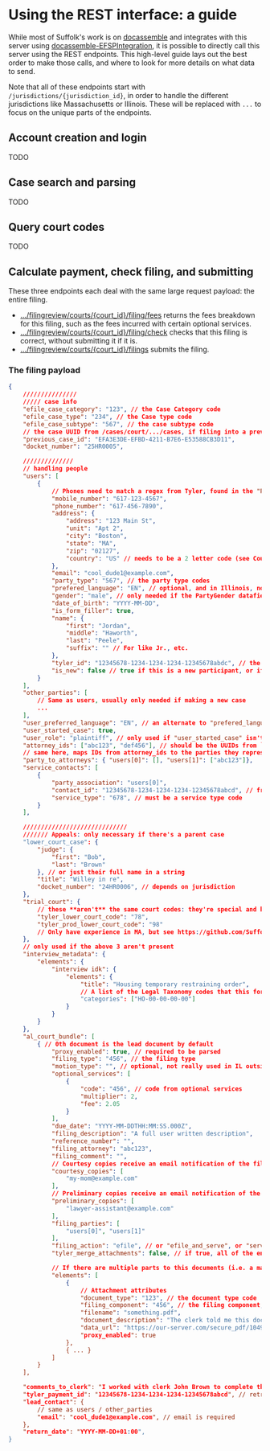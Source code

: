 # Using the REST interface: a guide

While most of Suffolk's work is on [docassemble](docassemble.org) and integrates with this server using [docassemble-EFSPIntegration](https://github.com/SuffolkLITLab/docassemble-EFSPIntegration), it is possible to directly call this server using the REST endpoints. This high-level guide lays out the best order to make those calls, and where to look for more details on what data to send.

Note that all of these endpoints start with `/jurisdictions/{jurisdiction_id}`, in order to handle the different jurisdictions like Massachusetts or Illinois. These will be replaced with `...` to focus on the unique parts of the endpoints.

## Account creation and login

TODO

## Case search and parsing

TODO

## Query court codes

TODO

## Calculate payment, check filing, and submitting

These three endpoints each deal with the same large request payload: the entire filing.

* [.../filingreview/courts/{court_id}/filing/fees](https://projects.suffolklitlab.org/EfileProxyServer/endpoints/ui/index.html#/JurisdictionSwitch/calculateFilingFees) returns the fees breakdown for this filing, such as the fees incurred with certain optional services.
* [.../filingreview/courts/{court_id}/filing/check](https://projects.suffolklitlab.org/EfileProxyServer/endpoints/ui/index.html#/JurisdictionSwitch/checkFilingForReview) checks that this filing is correct, without submitting it if it is.
* [.../filingreview/courts/{court_id}/filings](https://projects.suffolklitlab.org/EfileProxyServer/endpoints/ui/index.html#/JurisdictionSwitch/submitFilingForReview) submits the filing.

### The filing payload

```json
{
    ///////////////
    ///// case info
    "efile_case_category": "123", // the Case Category code
    "efile_case_type": "234", // the Case type code
    "efile_case_subtype": "567", // the case subtype code
    // the case UUID from /cases/court/.../cases, if filing into a previous case
    "previous_case_id": "EFA3E3DE-EFBD-4211-B7E6-E53588CB3D11", 
    "docket_number": "25HR0005",

    //////////////
    // handling people
    "users": [
        {
            // Phones need to match a regex from Tyler, found in the "PartyPhone" datafield. We automatically strip dashes.
            "mobile_number": "617-123-4567", 
            "phone_number": "617-456-7890",
            "address": {
                "address": "123 Main St",
                "unit": "Apt 2",
                "city": "Boston",
                "state": "MA",
                "zip": "02127",
                "country": "US" // needs to be a 2 letter code (see CountryCodeSimpleType), defaults to US
            },
            "email": "cool_dude1@example.com",
            "party_type": "567", // the party type codes
            "prefered_language": "EN", // optional, and in Illinois, not used
            "gender": "male", // only needed if the PartyGender datafield is visible / required, no 'X' unfortunately, only M, F, and U for unknown.
            "date_of_birth": "YYYY-MM-DD",
            "is_form_filler": true,
            "name": {
                "first": "Jordan",
                "middle": "Haworth",
                "last": "Peele",
                "suffix": "" // For like Jr., etc.
            },
            "tyler_id": "12345678-1234-1234-1234-12345678abdc", // the UUID found from an existing case, if there is one. 
            "is_new": false // true if this is a new participant, or if it's a new filing.
        }
    ],
    "other_parties": [
        // Same as users, usually only needed if making a new case
        ...
    ],
    "user_preferred_language": "EN", // an alternate to "prefered_language" in users[0] 
    "user_started_case": true,
    "user_role": "plaintiff", // only used if "user_started_case" isn't present.
    "attorney_ids": ["abc123", "def456"], // should be the UUIDs from `.../firmattorneyservice/attorneys`
    // same here, maps IDs from attorney_ids to the parties they represent.
    "party_to_attorneys": { "users[0]": [], "users[1]": ["abc123"]}, 
    "service_contacts": [
        {
            "party_association": "users[0]",
            "contact_id": "12345678-1234-1234-1234-12345678abcd", // from .../firmattorneyservice/service-contacts
            "service_type": "678", // must be a service type code
        } 
    ],

    /////////////////////////////
    /////// Appeals: only necessary if there's a parent case
    "lower_court_case": {
        "judge": {
            "first": "Bob",
            "last": "Brown"
        }, // or just their full name in a string
        "title": "Willey in re",
        "docket_number": "24HR0006", // depends on jurisdiction
    },
    "trial_court": {
        // these **aren't** the same court codes: they're special and hard coded, and differ between stage and prod
        "tyler_lower_court_code": "78", 
        "tyler_prod_lower_court_code": "98"
        // Only have experience in MA, but see https://github.com/SuffolkLITLab/docassemble-MACourts/pull/38 and https://github.com/SuffolkLITLab/docassemble-MACourts/pull/71
    },
    // only used if the above 3 aren't present
    "interview_metadata": {
        "elements": {
            "interview idk": {
                "elements": {
                    "title": "Housing temporary restraining order",
                    // A list of the Legal Taxonomy codes that this form applies to. (https://taxonomy.legal/)
                    "categories": ["HO-00-00-00-00"]
                }
            }
        }
    },
    "al_court_bundle": [
        { // 0th document is the lead document by default
            "proxy_enabled": true, // required to be parsed
            "filing_type": "456", // the filing type
            "motion_type": "", // optional, not really used in IL outside of cook
            "optional_services": [
                {
                    "code": "456", // code from optional services
                    "multiplier": 2,
                    "fee": 2.05
                }
            ],
            "due_date": "YYYY-MM-DDTHH:MM:SS.000Z",
            "filing_description": "A full user written description",
            "reference_number": "",
            "filing_attorney": "abc123",
            "filing_comment": "",
            // Courtesy copies receive an email notification of the filing when it's accepted
            "courtesy_copies": [
                "my-mom@example.com"
            ],
            // Preliminary copies receive an email notification of the filing when it's submitted 
            "preliminary_copies": [
                "lawyer-assistant@example.com"
            ],
            "filing_parties": [
                "users[0]", "users[1]"
            ],
            "filing_action": "efile", // or "efile_and_serve", or "serve"
            "tyler_merge_attachments": false, // if true, all of the entries in "elements" will be ignored; those attributes will need to be present on this object.

            // If there are multiple parts to this documents (i.e. a main doc and attachments), they should be individual elements
            "elements": [
                {
                    // Attachment attributes
                    "document_type": "123", // the document type code
                    "filing_component": "456", // the filing component, i.e. lead doc or attachment
                    "filename": "something.pdf",
                    "document_description": "The clerk told me this document was needed", // The filer provided description of the document
                    "data_url": "https://our-server.com/secure_pdf/10498274.pdf?key=outher", // the URL where the proxy server can access the PDF"
                    "proxy_enabled": true
                },
                { ... }
            ]
        }
    ],

    "comments_to_clerk": "I worked with clerk John Brown to complete this at the law library.",
    "tyler_payment_id": "12345678-1234-1234-1234-12345678abcd", // retrieved from .../payments/payment-accounts
    "lead_contact": {
        // same as users / other_parties
        "email": "cool_dude1@example.com", // email is required
    },
    "return_date": "YYYY-MM-DD+01:00",
}
```
